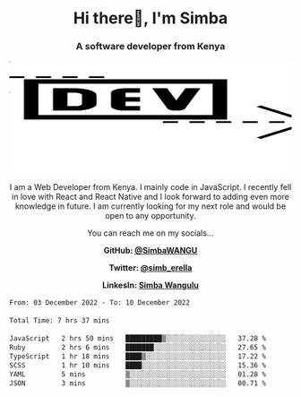 
<h1 align="center"> Hi there👋, I'm Simba</h1>
<h3 align="center">A software developer from Kenya</h3>

<img src="/arrow-svgrepo-com.svg" margin="auto" width="100%" height="200px">


<p align="center">I am a Web Developer from Kenya. I mainly code in JavaScript. I recently fell in love with React and React Native and I look forward to adding even more knowledge in future. I am currently looking for my next role and would be open to any opportunity.</p>

<p align="center">You can reach me on my socials... </p>

<div align="center">

__<p>  GitHub: [@SimbaWANGU](https://github.com/SimbaWANGU)__  </p>
__<p> Twitter: [@simb_erella](https://twitter.com/simb_erella)__ </p>
__<p> LinkesIn: [Simba Wangulu](https://www.linkedin.com/in/simba-wangulu/)__ </p>

</div>

<!--START_SECTION:waka-->

```text
From: 03 December 2022 - To: 10 December 2022

Total Time: 7 hrs 37 mins

JavaScript   2 hrs 50 mins   █████████▒░░░░░░░░░░░░░░░   37.28 %
Ruby         2 hrs 6 mins    ███████░░░░░░░░░░░░░░░░░░   27.65 %
TypeScript   1 hr 18 mins    ████▒░░░░░░░░░░░░░░░░░░░░   17.22 %
SCSS         1 hr 10 mins    ████░░░░░░░░░░░░░░░░░░░░░   15.36 %
YAML         5 mins          ▒░░░░░░░░░░░░░░░░░░░░░░░░   01.28 %
JSON         3 mins          ▒░░░░░░░░░░░░░░░░░░░░░░░░   00.71 %
```

<!--END_SECTION:waka-->

